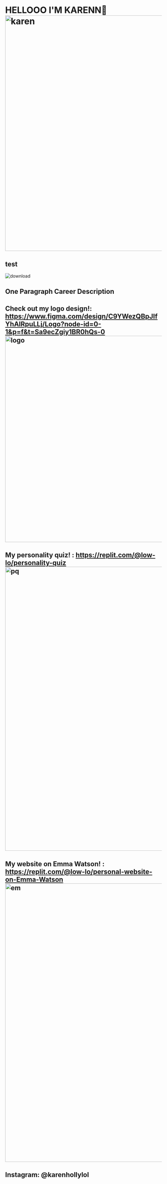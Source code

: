 # HELLOOO I'M KARENN👋 <img width="791" height="758" alt="karen" src="https://github.com/user-attachments/assets/27ebf904-ff8f-4e41-97a5-71fb56dcb707" />
## test
![download](https://github.com/user-attachments/assets/78774e98-34d8-4556-8c3d-c6dab9d4b027)
## One Paragraph Career Description
## Check out my logo design!: https://www.figma.com/design/C9YWezQBpJIfYhAlRpuLLj/Logo?node-id=0-1&p=f&t=Sa9ecZgiy1BR0hQs-0 <img width="969" height="664" alt="logo" src="https://github.com/user-attachments/assets/84b83577-e18e-451e-a571-dd97f1d943a2" />
## My personality quiz! : https://replit.com/@low-lo/personality-quiz<img width="1888" height="914" alt="pq" src="https://github.com/user-attachments/assets/d1019ff5-0973-45ba-834e-d59e1d76eb87" />
## My website on Emma Watson! : https://replit.com/@low-lo/personal-website-on-Emma-Watson<img width="1823" height="896" alt="em" src="https://github.com/user-attachments/assets/113c5aac-ec04-4e00-9a77-bb90c4327525" />


## Instagram: @karenhollylol
<!--
**karent21/karent21** is a ✨ _special_ ✨ repository because its `README.md` (this file) appears on your GitHub profile.
HELLO WORLD
Here are some ideas to get you started:

- 🔭 I’m currently working on ...
- 🌱 I’m currently learning ...
- 👯 I’m looking to collaborate on ...
- 🤔 I’m looking for help with ...
- 💬 Ask me about ...
- 📫 How to reach me: ...
- 😄 Pronouns: she/her
- ⚡ Fun fact: ...
-->
